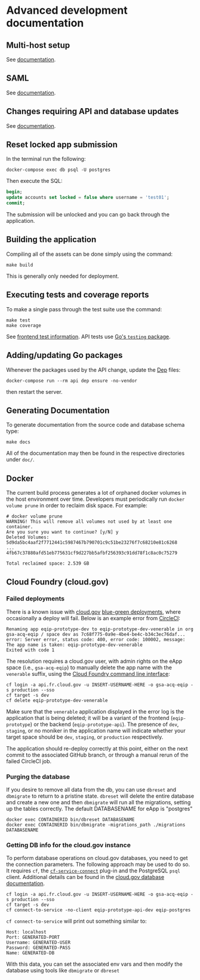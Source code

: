 # Advanced development documentation

## Multi-host setup

See [documentation](../docs/multi-host.md).

## SAML

See [documentation](../docs/saml.md).

## Changes requiring API and database updates

See [documentation](../docs/updating-api-db.md).

## Reset locked app submission

In the terminal run the following:

```shell
docker-compose exec db psql -U postgres
```

Then execute the SQL:

```sql
begin;
update accounts set locked = false where username = 'test01';
commit;
```

The submission will be unlocked and you can go back through the application.

## Building the application

Compiling all of the assets can be done simply using the command:

```shell
make build
```

This is generally only needed for deployment.

## Executing tests and coverage reports

To make a single pass through the test suite use the command:

```shell
make test
make coverage
```

See [frontend test information](../docs/frontend.md#tests). API tests use [Go's `testing` package](https://golang.org/pkg/testing/).

## Adding/updating Go packages

Whenever the packages used by the API change, update the [Dep](https://golang.github.io/dep/) files:

```shell
docker-compose run --rm api dep ensure -no-vendor
```

then restart the server.

## Generating Documentation

To generate documentation from the source code and database schema type:

```shell
make docs
```

All of the documentation may then be found in the respective directories under `doc/`.

## Docker

The current build process generates a lot of orphaned docker volumes in the host environment over time. Developers must periodically run `docker volume prune` in order to reclaim disk space. For example:

```
# docker volume prune
WARNING! This will remove all volumes not used by at least one container.
Are you sure you want to continue? [y/N] y
Deleted Volumes:
5d9da5bc4aaf2f7712441c5987467b790701c9c51be23276f7c68210e81c6268
...
4fb67c37880afd51eb775631cf9d227bb5afbf256393c91dd78f1c8ac0c75279

Total reclaimed space: 2.539 GB
```

## Cloud Foundry (cloud.gov)

### Failed deployments

There is a known issue with [cloud.gov](https://cloud.gov/) [blue-green deployments](https://docs.cloudfoundry.org/devguide/deploy-apps/blue-green.html), where occasionally a deploy will fail. Below is an example error from [CircleCI](https://circleci.com/gh/18F/e-QIP-prototype/2831):

```
Renaming app eqip-prototype-dev to eqip-prototype-dev-venerable in org gsa-acq-eqip / space dev as 7c68f775-0a9e-4be4-be4c-b34c3ec76daf...
error: Server error, status code: 400, error code: 100002, message: The app name is taken: eqip-prototype-dev-venerable
Exited with code 1
```

The resolution requires a cloud.gov user, with admin rights on the eApp space (i.e., `gsa-acq-eqip`) to manually delete the app name with the `venerable` suffix, using the [Cloud Foundry command line interface](https://docs.cloudfoundry.org/cf-cli/install-go-cli.html):

```
cf login -a api.fr.cloud.gov -u INSERT-USERNAME-HERE -o gsa-acq-eqip -s production --sso
cf target -s dev
cf delete eqip-prototype-dev-venerable
```

Make sure that the `venerable` application displayed in the error log is the application that is being deleted; it will be a variant of the frontend (`eqip-prototype`) or the backend (`eqip-prototype-api`). The presence of `dev`, `staging`, or no moniker in the application name will indicate whether your target space should be `dev`, `staging`, or `production` respectively.

The application should re-deploy correctly at this point, either on the next commit to the associated GitHub branch, or through a manual rerun of the failed CircleCI job.

### Purging the database

If you desire to remove all data from the db, you can use `dbreset` and `dbmigrate` to return to a pristine state. `dbreset` will delete the entire database and create a new one and then `dbmigrate` will run all the migrations, setting up the tables correctly. The default DATABASENAME for eApp is "postgres"
```
docker exec CONTAINERID bin/dbreset DATABASENAME
docker exec CONTAINERID bin/dbmigrate -migrations_path ./migrations DATABASENAME
```

### Getting DB info for the cloud.gov instance

To perform database operations on cloud.gov databases, you need to get the connection parameters. The following approach may be used to do so. It requires `cf`, the [`cf-service-connect`](cf-service-connect) plug-in and the PostgreSQL `psql` client. Additional details can be found in the [cloud.gov database documentation](https://cloud.gov/docs/services/relational-database/#manually-access-a-database).

```
cf login -a api.fr.cloud.gov -u INSERT-USERNAME-HERE -o gsa-acq-eqip -s production --sso
cf target -s dev
cf connect-to-service -no-client eqip-prototype-api-dev eqip-postgres
```

`cf connect-to-service` will print out something similar to:

```
Host: localhost
Port: GENERATED-PORT
Username: GENERATED-USER
Password: GENERATED-PASS
Name: GENERATED-DB
```

With this data, you can set the associated env vars and then modify the database using tools like `dbmigrate` or `dbreset`
